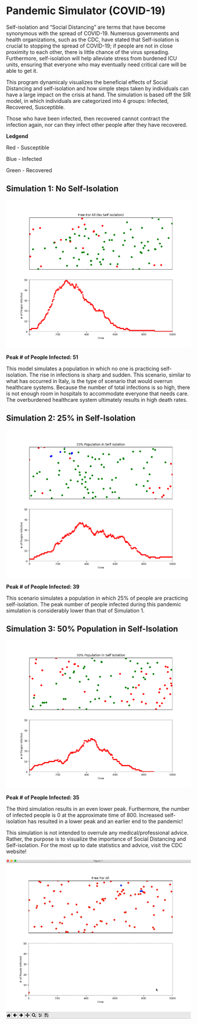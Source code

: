 # Pandemic Simulator (COVID-19)
Self-isolation and “Social Distancing” are terms that have become synonymous with the spread of COVID-19. Numerous governments and health organizations, such as the CDC, have stated that Self-isolation is crucial to stopping the spread of COVID-19; if people are not in close proximity to each other, there is little chance of the virus spreading. Furthermore, self-isolation will help alleviate stress from burdened ICU units, ensuring that everyone who may eventually need critical care will be able to get it.

This program dynamicaly visualizes the beneficial effects of Social Distancing and self-isolation and how simple steps taken by individuals can have a large impact on the crisis at hand. The simulation is based off the SIR model, in which individuals are categorized into 4 groups: Infected, Recovered, Susceptible. 

Those who have been infected, then recovered cannot contract the infection again, nor can they infect other people after they have recovered. 

**Ledgend**

Red - Susceptible

Blue - Infected

Green - Recovered

## Simulation 1: No Self-Isolation
![](ReadMe_Images/FFA_2.png)

**Peak # of People Infected: 51**

This model simulates a population in which no one is practicing self-isolation. The rise in infections is sharp and sudden. This scenario, similar to what has occurred in Italy, is the type of scenario that would overrun healthcare systems. Because the number of total infections is so high, there is not enough room in hospitals to accommodate everyone that needs care. The overburdened healthcare system ultimately results in high death rates. 

## Simulation 2: 25% in Self-Isolation
![](ReadMe_Images/isolation_4.png)

**Peak # of People Infected: 39**

This scenario simulates a population in which 25% of people are practicing self-isolation. The peak number of people infected during this pandemic simulation is considerably lower than that of Simulation 1. 


## Simulation 3: 50% Population in Self-Isolation
![](ReadMe_Images/isolation_2.png)

**Peak # of People Infected: 35**

The third simulation results in an even lower peak. Furthermore, the number of infected people is 0 at the approximate time of 800. Increased self-isolation has resulted in a lower peak and an earlier end to the pandemic!

This simulation is not intended to overrule any medical/professional advice. Rather, the purpose is to visualize the importance of Social Distancing and Self-isolation.  For the most up to date statistics and advice, visit the CDC website!

![](ReadMe_Images/simulation.gif)